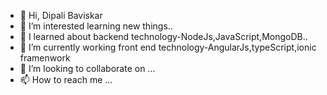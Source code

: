 - 👋 Hi, Dipali Baviskar
- 👀 I’m interested learning new things..
- 🌱 I learned about backend technology-NodeJs,JavaScript,MongoDB..
- 🌱 I’m currently working front end technology-AngularJs,typeScript,ionic framenwork
- 💞️ I’m looking to collaborate on ...
- 📫 How to reach me ...

<!---
developer-dipali/developer-dipali is a ✨ special ✨ repository because its `README.md` (this file) appears on your GitHub profile.
You can click the Preview link to take a look at your changes.
--->
